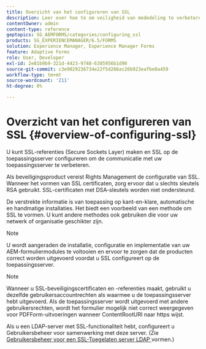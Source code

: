 ```yaml
---
title: Overzicht van het configureren van SSL
description: Leer over hoe te om veiligheid van mededeling te verbeteren door SSL te vormen.
contentOwner: admin
content-type: reference
geptopics: SG_AEMFORMS/categories/configuring_ssl
products: SG_EXPERIENCEMANAGER/6.5/FORMS
solution: Experience Manager, Experience Manager Forms
feature: Adaptive Forms
role: User, Developer
exl-id: 2e81b9b9-321d-4423-9748-6385956b1d90
source-git-commit: c3e9029236734e22f5d266ac26b923eafbe0a459
workflow-type: tm+mt
source-wordcount: '211'
ht-degree: 0%

---
```


# Overzicht van het configureren van SSL {#overview-of-configuring-ssl}

U kunt SSL-referenties (Secure Sockets Layer) maken en SSL op de toepassingsserver configureren om de communicatie met uw toepassingsserver te verbeteren.

Als beveiligingsproduct vereist Rights Management de configuratie van SSL. Wanneer het vormen van SSL certificaten, zorg ervoor dat u slechts sleutels RSA gebruikt. SSL-certificaten met DSA-sleutels worden niet ondersteund.

De verstrekte informatie is van toepassing op kant-en-klare, automatische en handmatige installaties. Het biedt een voorbeeld van een methode om SSL te vormen. U kunt andere methodes ook gebruiken die voor uw netwerk of organisatie geschikter zijn.

>[!NOTE]
>
>U wordt aangeraden de installatie, configuratie en implementatie van uw AEM-formuliermodules te voltooien en ervoor te zorgen dat de producten correct worden uitgevoerd voordat u SSL configureert op de toepassingsserver.

>[!NOTE]
>
>Wanneer u SSL-beveiligingscertificaten en -referenties maakt, gebruikt u dezelfde gebruikersaccountrechten als waarmee u de toepassingsserver hebt uitgevoerd. Als de toepassingsserver wordt uitgevoerd met andere gebruikersrechten, wordt het formulier mogelijk niet correct weergegeven voor PDFForm-uitvoeringen wanneer ContentRootURI naar https wijst.

Als u een LDAP-server met SSL-functionaliteit hebt, configureert u Gebruikersbeheer voor samenwerking met deze server. (Zie [ Gebruikersbeheer voor een SSL-Toegelaten server LDAP ](/help/forms/using/admin-help/configure-user-management-ssl-enabled.md#configure-user-management-for-an-ssl-enabled-ldap-server) vormen.)
